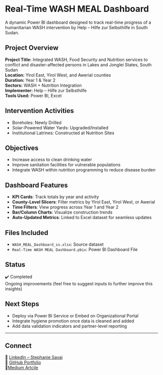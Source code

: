 #  Real-Time WASH MEAL Dashboard

A dynamic Power BI dashboard designed to track real-time progress of a humanitarian WASH intervention by Help – Hilfe zur Selbsthilfe in South Sudan.

##  Project Overview

**Project Title:** Integrated WASH, Food Security and Nutrition services to conflict and disaster-affected persons in Lakes and Jonglei States, South Sudan  
**Location:** Yirol East, Yirol West, and Awerial counties  
**Duration:** Year 1 & Year 2  
**Sectors:** WASH + Nutrition Integration  
**Implementer:** Help – Hilfe zur Selbsthilfe  
**Tools Used:** Power BI, Excel

##  Intervention Activities

-  Boreholes: Newly Drilled
-  Solar-Powered Water Yards: Upgraded/Installed
-  Institutional Latrines: Constructed at Nutrition Sites

##  Objectives

- Increase access to clean drinking water  
- Improve sanitation facilities for vulnerable populations  
- Integrate WASH within nutrition programming to reduce disease burden

##  Dashboard Features

-  **KPI Cards**: Track totals by year and activity
-  **County-Level Slicers**: Filter metrics by Yirol East, Yirol West, or Awerial
-  **Time Filters**: View progress across Year 1 and Year 2
-  **Bar/Column Charts**: Visualize construction trends
-  **Auto-Updated Metrics**: Linked to Excel dataset for seamless updates

##  Files Included

- `WASH_MEAL_Dashboard_ss.xlsx`: Source dataset
- `Real-Time WASH MEAL Dashboard.pbix`: Power BI Dashboard File

##  Status

✔️ Completed  
 Ongoing improvements (feel free to suggest inputs to further improve this insights)

##  Next Steps

- Deploy via Power BI Service or Embed on Organizational Portal  
- Integrate hygiene promotion once data is cleaned and added  
- Add data validation indicators and partner-level reporting

---

##  Connect

🔗 [LinkedIn – Stephanie Savai](https://www.linkedin.com/in/stephanie-savai-pmp-meal-dpro-mph-5466b51b5)  
📂 [GitHub Portfolio](https://github.com/ImpactIntel-AI)  
🧾[Medium Artcile](https://medium.com/@savai137)



